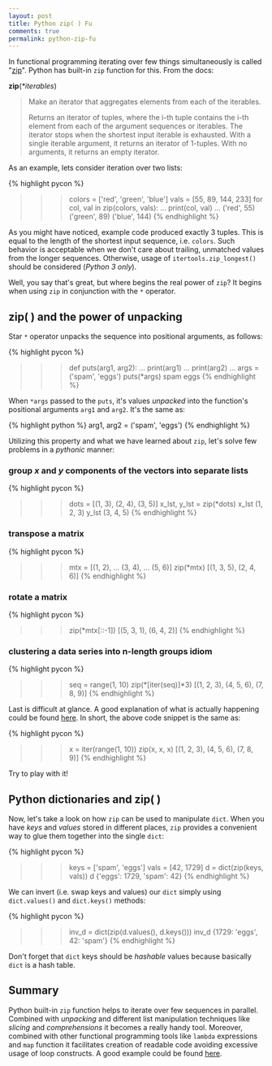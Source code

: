 ```yaml
---
layout: post
title: Python zip( ) Fu
comments: true
permalink: python-zip-fu
---
```


In functional programming iterating over few things simultaneously is called "[zip](http://stackoverflow.com/a/1115570)". Python has built-in `zip` function for this. From the docs:

**zip**(_*iterables_)

> Make an iterator that aggregates elements from each of the iterables.
>
> Returns an iterator of tuples, where the i-th tuple contains the i-th element from each of the argument sequences or iterables. The iterator stops when the shortest input iterable is exhausted. With a single iterable argument, it returns an iterator of 1-tuples. With no arguments, it returns an empty iterator.

As an example, lets consider iteration over two lists:

{% highlight pycon %}
>>> colors = ['red', 'green', 'blue']
>>> vals = [55, 89, 144, 233]
>>> for col, val in zip(colors, vals):
...     print(col, val)
...
('red', 55)
('green', 89)
('blue', 144)
{% endhighlight %}

<!--more-->

As you might have noticed, example code produced exactly 3 tuples. This is equal to the length of the shortest input sequence, i.e. `colors`. Such behavior is acceptable when we don't care about trailing, unmatched values from the longer sequences. Otherwise, usage of `itertools.zip_longest()` should be considered (*Python 3 only*).

Well, you say that's great, but where begins the real power of `zip`? It begins when using `zip` in conjunction with the `*` operator.

zip( ) and the power of unpacking
---------------------------------

Star `*` operator unpacks the sequence into positional arguments, as follows:

{% highlight pycon %}
>>> def puts(arg1, arg2):
...     print(arg1)
...     print(arg2)
...
>>> args = ('spam', 'eggs')
>>> puts(*args)
spam
eggs
{% endhighlight %}

When `*args` passed to the `puts`, it's values *unpacked* into the function's positional arguments `arg1` and `arg2`. It's the same as:

{% highlight python %}
arg1, arg2 = ('spam', 'eggs')
{% endhighlight %}

Utilizing this property and what we have learned about `zip`, let's solve few problems in a *pythonic* manner:

### group *x* and *y* components of the vectors into separate lists

{% highlight pycon %}
>>> dots = [(1, 3), (2, 4), (3, 5)]
>>> x_lst, y_lst = zip(*dots)
>>> x_lst
(1, 2, 3)
>>> y_lst
(3, 4, 5)
{% endhighlight %}

### transpose a matrix

{% highlight pycon %}
>>> mtx = [(1, 2),
...        (3, 4),
...        (5, 6)]
>>> zip(*mtx)
[(1, 3, 5), (2, 4, 6)]
{% endhighlight %}

### rotate a matrix

{% highlight pycon %}
>>> zip(*mtx[::-1])
[(5, 3, 1), (6, 4, 2)]
{% endhighlight %}

### clustering a data series into n-length groups idiom

{% highlight pycon %}
>>> seq = range(1, 10)
>>> zip(*[iter(seq)]*3)
[(1, 2, 3), (4, 5, 6), (7, 8, 9)]
{% endhighlight %}

Last is difficult at glance. A good explanation of what is actually happening could be found [here](http://stackoverflow.com/a/2233247). In short, the above code snippet is the same as:

{% highlight pycon %}
>>> x = iter(range(1, 10))
>>> zip(x, x, x)
[(1, 2, 3), (4, 5, 6), (7, 8, 9)]
{% endhighlight %}

Try to play with it!

## Python dictionaries and zip( )

Now, let's take a look on how `zip` can be used to manipulate `dict`. When you have *keys* and *values* stored in different places, `zip` provides a convenient way to glue them together into the single `dict`:

{% highlight pycon %}
>>> keys = ['spam', 'eggs']
>>> vals = [42, 1729]
>>> d = dict(zip(keys, vals))
>>> d
{'eggs': 1729, 'spam': 42}
{% endhighlight %}

We can invert (i.e. swap keys and values) our `dict` simply using `dict.values()` and `dict.keys()` methods:

{% highlight pycon %}
>>> inv_d = dict(zip(d.values(), d.keys()))
>>> inv_d
{1729: 'eggs', 42: 'spam'}
{% endhighlight %}

Don't forget that `dict` keys should be *hashable* values because basically `dict` is a hash table.

Summary
-------

Python built-in `zip` function helps to iterate over few sequences in parallel. Combined with *unpacking* and different list manipulation techniques like *slicing* and *comprehensions* it becomes a really handy tool. Moreover, combined with other functional programming tools like `lambda` expressions and `map` function it facilitates creation of readable code avoiding excessive usage of loop constructs. A good example could be found [here](https://bradmontgomery.net/blog/2013/04/01/pythons-zip-map-and-lambda/).
